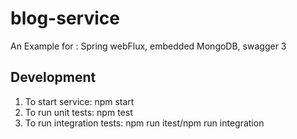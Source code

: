 # blog-service
An Example for : Spring webFlux, embedded MongoDB, swagger 3 

## Development
1. To start service: npm start
2. To run unit tests: npm test
3. To run integration tests: npm run itest/npm run integration
